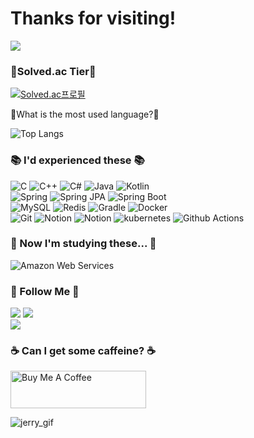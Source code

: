 # Thanks for visiting!

<a href="https://github.com/devxb/gitanimals">
  <img src="https://render.gitanimals.org/farms/SalkCoding"/>
</a>

### <g-emoji class="g-emoji" alias="medal_sports" fallback-src="https://github.githubassets.com/images/icons/emoji/unicode/1f3c5.png">🏅</g-emoji>Solved.ac Tier🏅

    
[![Solved.ac프로필](http://mazassumnida.wtf/api/generate_badge?boj=salk1104)](https://solved.ac/salk1104)

🤔What is the most used language?🤔

![Top Langs](https://github-readme-stats-unexpired.vercel.app/api/top-langs/?username=SalkCoding&layout=compact&theme=tokyonight) 

### 📚 I'd experienced these 📚
![C](https://img.shields.io/badge/c-00599C.svg?style=for-the-badge&logo=C&logoColor=white) ![C++](https://img.shields.io/badge/C++-00599C.svg?style=for-the-badge&logo=C%2B%2B&logoColor=white) ![C#](https://img.shields.io/badge/C%23-239120.svg?style=for-the-badge&logo=&logoColor=white) ![Java](https://img.shields.io/badge/java-ED8B00.svg?style=for-the-badge&logo=java&logoColor=white) ![Kotlin](https://img.shields.io/badge/kotlin-7F52FF.svg?style=for-the-badge&logo=kotlin&logoColor=white)  
![Spring](https://img.shields.io/badge/spring-6DB33F.svg?style=for-the-badge&logo=spring&logoColor=white) ![Spring JPA](https://img.shields.io/badge/spring%20jpa-6DB33F.svg?style=for-the-badge&logo=spring&logoColor=white) ![Spring Boot](https://img.shields.io/badge/spring%20boot-6DB33F.svg?style=for-the-badge&logo=springboot&logoColor=white)  
![MySQL](https://img.shields.io/badge/mysql-4479A1?style=for-the-badge&logo=mysql&logoColor=white) ![Redis](https://img.shields.io/badge/redis-FF4438?style=for-the-badge&logo=redis&logoColor=white) ![Gradle](https://img.shields.io/badge/gradle-02303A?style=for-the-badge&logo=gradle&logoColor=white) ![Docker](https://img.shields.io/badge/docker-2496ED?style=for-the-badge&logo=docker&logoColor=white)  
![Git](https://img.shields.io/badge/git-F05032?style=for-the-badge&logo=git&logoColor=white) ![Notion](https://img.shields.io/badge/github-181717?style=for-the-badge&logo=github&logoColor=white) ![Notion](https://img.shields.io/badge/notion-000000?style=for-the-badge&logo=notion&logoColor=white) ![kubernetes](https://img.shields.io/badge/kubernetes-326CE5.svg?style=for-the-badge&logo=kubernetes&logoColor=white) ![Github Actions](https://img.shields.io/badge/github%20actions-2671E5.svg?style=for-the-badge&logo=githubactions&logoColor=white)

### 📖 Now I'm studying these... 📖
![Amazon Web Services](https://img.shields.io/badge/aws-232F3E.svg?style=for-the-badge&logo=amazonwebservices&logoColor=white)


### 🌈 Follow Me 🌈
[![](https://img.shields.io/badge/Website-808080)](https://salkcoding.github.io) [![](https://img.shields.io/badge/Gmail-d14836?style=flat-square&logo=Gmail&logoColor=white&link=josangbeom1104@gmail.com)](mailto:josangbeom1104@gmail.com)  
[![](https://hits.seeyoufarm.com/api/count/incr/badge.svg?url=https%3A%2F%2Fgithub.com%2Fhyeinisfree&count_bg=%2341B883&title_bg=%23CDC2C2&icon=github.svg&icon_color=%23E7E7E7&title=hits&edge_flat=false)](https://hits.seeyoufarm.com) 

### ☕ Can I get some caffeine? ☕
<a href="https://www.buymeacoffee.com/salk1104" target="_blank"><img src="https://cdn.buymeacoffee.com/buttons/v2/default-yellow.png" alt="Buy Me A Coffee" style="height: 60px !important;width: 217px !important;" ></a>

![jerry_gif](https://github.com/SalkCoding/SalkCoding/assets/27879670/e8c27b40-f268-4c41-bac1-4a38f999a34b)
